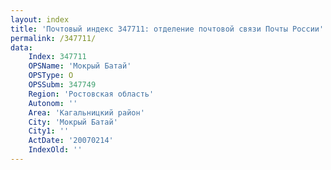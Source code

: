 ```yaml
---
layout: index
title: 'Почтовый индекс 347711: отделение почтовой связи Почты России'
permalink: /347711/
data:
    Index: 347711
    OPSName: 'Мокрый Батай'
    OPSType: О
    OPSSubm: 347749
    Region: 'Ростовская область'
    Autonom: ''
    Area: 'Кагальницкий район'
    City: 'Мокрый Батай'
    City1: ''
    ActDate: '20070214'
    IndexOld: ''
---
```

